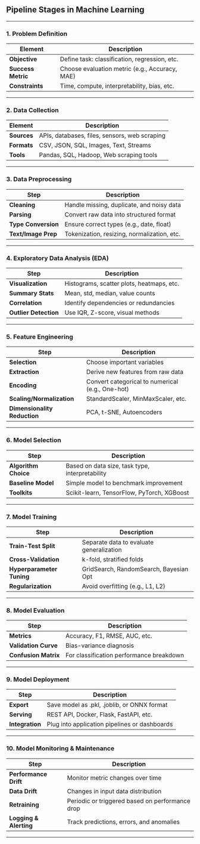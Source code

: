 ## **Pipeline Stages in Machine Learning**

---

### **1. Problem Definition**

| Element            | Description                                    |
| ------------------ | ---------------------------------------------- |
| **Objective**      | Define task: classification, regression, etc.  |
| **Success Metric** | Choose evaluation metric (e.g., Accuracy, MAE) |
| **Constraints**    | Time, compute, interpretability, bias, etc.    |

---

### **2. Data Collection**

| Element     | Description                                   |
| ----------- | --------------------------------------------- |
| **Sources** | APIs, databases, files, sensors, web scraping |
| **Formats** | CSV, JSON, SQL, Images, Text, Streams         |
| **Tools**   | Pandas, SQL, Hadoop, Web scraping tools       |

---

### **3. Data Preprocessing**

| Step                | Description                                 |
| ------------------- | ------------------------------------------- |
| **Cleaning**        | Handle missing, duplicate, and noisy data   |
| **Parsing**         | Convert raw data into structured format     |
| **Type Conversion** | Ensure correct types (e.g., date, float)    |
| **Text/Image Prep** | Tokenization, resizing, normalization, etc. |

---

### **4. Exploratory Data Analysis (EDA)**

| Step                  | Description                               |
| --------------------- | ----------------------------------------- |
| **Visualization**     | Histograms, scatter plots, heatmaps, etc. |
| **Summary Stats**     | Mean, std, median, value counts           |
| **Correlation**       | Identify dependencies or redundancies     |
| **Outlier Detection** | Use IQR, Z-score, visual methods          |

---

### **5. Feature Engineering**

| Step                         | Description                                      |
| ---------------------------- | ------------------------------------------------ |
| **Selection**                | Choose important variables                       |
| **Extraction**               | Derive new features from raw data                |
| **Encoding**                 | Convert categorical to numerical (e.g., One-hot) |
| **Scaling/Normalization**    | StandardScaler, MinMaxScaler, etc.               |
| **Dimensionality Reduction** | PCA, t-SNE, Autoencoders                         |

---

### **6. Model Selection**

| Step                 | Description                                     |
| -------------------- | ----------------------------------------------- |
| **Algorithm Choice** | Based on data size, task type, interpretability |
| **Baseline Model**   | Simple model to benchmark improvement           |
| **Toolkits**         | Scikit-learn, TensorFlow, PyTorch, XGBoost      |

---

### **7. Model Training**

| Step                      | Description                              |
| ------------------------- | ---------------------------------------- |
| **Train-Test Split**      | Separate data to evaluate generalization |
| **Cross-Validation**      | k-fold, stratified folds                 |
| **Hyperparameter Tuning** | GridSearch, RandomSearch, Bayesian Opt   |
| **Regularization**        | Avoid overfitting (e.g., L1, L2)         |

---

### **8. Model Evaluation**

| Step                 | Description                              |
| -------------------- | ---------------------------------------- |
| **Metrics**          | Accuracy, F1, RMSE, AUC, etc.            |
| **Validation Curve** | Bias-variance diagnosis                  |
| **Confusion Matrix** | For classification performance breakdown |

---

### **9. Model Deployment**

| Step            | Description                                   |
| --------------- | --------------------------------------------- |
| **Export**      | Save model as .pkl, .joblib, or ONNX format   |
| **Serving**     | REST API, Docker, Flask, FastAPI, etc.        |
| **Integration** | Plug into application pipelines or dashboards |

---

### **10. Model Monitoring & Maintenance**

| Step                   | Description                                     |
| ---------------------- | ----------------------------------------------- |
| **Performance Drift**  | Monitor metric changes over time                |
| **Data Drift**         | Changes in input data distribution              |
| **Retraining**         | Periodic or triggered based on performance drop |
| **Logging & Alerting** | Track predictions, errors, and anomalies        |

---
